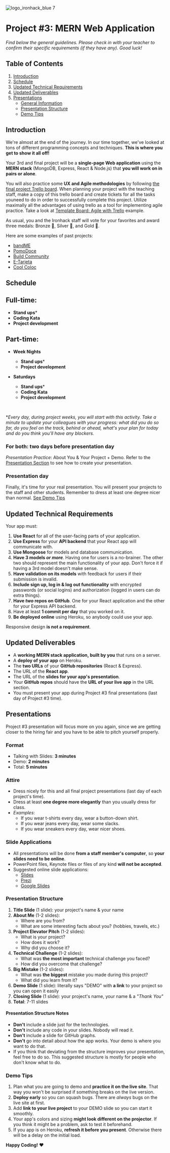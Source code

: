 ![logo_ironhack_blue 7](https://user-images.githubusercontent.com/23629340/40541063-a07a0a8a-601a-11e8-91b5-2f13e4e6b441.png)

# Project #3: MERN Web Application

*Find below the general guidelines. Please check in with your teacher to confirm their specific requirements (if they have any). Good luck!*

## Table of Contents

1. [Introduction](#introduction)
2. [Schedule](#schedule)
3. [Updated Technical Requirements](#updated-technical-requirements)
4. [Updated Deliverables](#updated-deliverables)
5. [Presentations](#presentations)
   - [General Information](#presentations)
   - [Presentation Structure](#presentation-structure)
   - [Demo Tips](#demo-tips)

## Introduction

We're almost at the end of the journey. In our time together, we've looked at tons of different programming concepts and techniques. **This is where you get to show it all off!**

Your 3rd and final project will be a **single-page Web application** using the **MERN stack** (MongoDB, Express, React & Node.js) that **you will work on in pairs or alone**.

You will also practice some **UX and Agile methodologies** by following [the final project Trello board](https://trello.com/b/vnXgh1Y8/trello-template-final-project). When planning your project with the teaching staff, make a copy of this trello board and create tickets for all the tasks youneed to do in order to successfully complete this project. Utilize maximally all the advantages of using trello as a tool for implementing agile practice. Take a look at [Template Board: Agile with Trello](https://trello.com/b/6otslC4i/template-board-agile-with-trello) example.

As usual, you and the Ironhack staff will vote for your favorites and award three medals: Bronze 🥉, Silver 🥈, and Gold 🥇.

<!-- **Medalists get to present in the Hackshow**, our public event for showcasing students. -->

Here are some examples of past projects:

- [bandME](https://bandme-pro.herokuapp.com/)
- [PomoDoce](https://pomodoce.herokuapp.com/)
- [Build Community](https://buildcommunity.herokuapp.com/)
- [E-Tarjeta](http://etarjeta.matthewkeil.com/)
- [Cool Coloc](https://cool-coloc.herokuapp.com/)

Schedule
--------
## Full-time:
- **Stand ups***
- **Coding Kata**
- **Project development**

## Part-time:
- **Week Nights**
    - **Stand ups***
    - **Project development**

- **Saturdays**
    - **Stand ups***
    - **Coding Kata**
    - **Project development**
<br>

**Every day, during project weeks, you will start with this activity. Take a minute to update your colleagues with your progress: what did you do so far, do you feel on the track, behind or ahead, what's your plan for today and do you think you'll have any blockers.*


### For both: two days before presentation day ###

_Presentation Practice_: About You & Your Project + Demo. Refer to the [Presentation Section](#presentations) to see how to create your presentation. <br>
   
   
### Presentation day ###
Finally, it's time for your real presentation. You will present your projects to the staff and other students. Remember to dress at least one degree nicer than normal. 
[See Demo Tips](#demo-tips)

<!-- ### Monday - April 15th
- Concept Test
- Database Schema Planning -->

<!-- ### Wednesday - April 17th
- Building Reference App - part I
### Monday - April 22th
- Stand ups
- _Lesson_: Deploying Your React App
### Wednesday - April 24th
- Stand ups
### Saturday - April 27th
- Stand ups
- Kata
### Monday - April 29th
- Stand ups
### Wednesday - May 1st
- Stand ups
### Saturday - May 4th
- Stand ups
- Kata
### Monday - May 6th
- Stand ups
- Presentation practice
### Wednesday - May 8th
- Stand ups
- Presentation practice
### Saturday - May 11th
- Final Project Presentations
- Graduation 🚀🚀🚀 -->


## Updated Technical Requirements

Your app must:

1. **Use React** for all of the user-facing parts of your application.
2. **Use Express** for your **API backend** that your React app will communicate with.
3. **Use Mongoose** for models and database communication.
4. **Have 3 models _or more_**.
   Having one for users is a no-brainer.
   The other two should represent the main functionality of your app.
   Don't force it if having a 3rd model doesn't make sense.
5. **Have validation on its models** with feedback for users if their submission is invalid.
6. **Include sign up, log in & log out functionality** with encrypted passwords (or social logins) and authorization (logged in users can do extra things).
7. **Have _two_ repos on GitHub**. One for your React application and the other for your Express API backend.
8. Have at least **1 commit per day** that you worked on it.
9. **Be deployed online** using Heroku, so anybody could use your app.

Responsive design **is not a requirement**. <br>

## Updated Deliverables

- A **working MERN stack application, built by you** that runs on a server.
- A **deploy of your app** on Heroku.
- The **two URLs** of your **GitHub repositories** (React & Express).
- The URL of the **React app**.
- The URL of the **slides for your app's presentation**.
- Your **GitHub repos** should have the **URL of your live app** in the URL section.
- You must present your app during Project #3 final presentations (last day of Project #3 time).

<!-- Wireframes **are not a deliverable**. <br>
User stories **are not a deliverable**. -->

## Presentations

Project #3 presentation will focus more on you again, since we are getting closer to the hiring fair and you have to be able to pitch yourself properly.

### Format

- Talking with Slides: **3 minutes**
- Demo: **2 minutes**
- Total: **5 minutes**

### Attire

- Dress nicely for this and all final project presentations (last day of each project's time).
- Dress at least **one degree more elegantly** than you usually dress for class.
- _Examples_:
  - If you wear t-shirts every day, wear a button-down shirt.
  - If you wear jeans every day, wear some slacks.
  - If you wear sneakers every day, wear nicer shoes.

### Slide Applications

- All presentations will be done **from a staff member's computer**, so **your slides need to be online**.
- PowerPoint files, Keynote files or files of any kind **will not be accepted**.
- Suggested online slide applications:
  - [Slides](https://slides.com/)
  - [Prezi](https://prezi.com/)
  - [Google Slides](https://www.google.com/slides/about/)

### Presentation Structure

1. **Title Slide** (1 slide): your project's name & your name
2. **About Me** (1-2 slides):
   - Where are you from?
   - What are some interesting facts about you? (hobbies, travels, etc.)
3. **Project Elevator Pitch** (1-2 slides):
   - What is your project?
   - How does it work?
   - Why did you choose it?
4. **Technical Challenge** (1-2 slides):
   - What was **the most important** technical challenge you faced?
   - How did you overcome that challenge?
5. **Big Mistake** (1-2 slides):
   - What was **the biggest** mistake you made during this project?
   - What did you learn from it?
6. **Demo Slide** (1 slide): literally says "DEMO"
   with **a link** to your project so you can open it easily
7. **Closing Slide** (1 slide): your project's name, your name & a _"Thank You"_
8. **Total**: 7-11 slides

#### Presentation Structure Notes

- **Don't** include a slide just for the technologies.
- **Don't** include any code in your slides. Nobody will read it.
- **Don't** include a slide for GitHub graphs.
- **Don't** go into detail about how the app works. Your demo is where you want to do that.
- If you think that deviating from the structure improves your presentation, feel free to do so. This suggested structure is mostly for people who don't know what to do.

### Demo Tips

1. Plan what you are going to demo and **practice it on the live site**. That way you won't be surprised if something breaks on the live version.
2. **Deploy early** so you can squash bugs. There are _always_ bugs on the live site at first.
3. Add **link to your live project** to your DEMO slide so you can start it smoothly.
4. Your app's colors and sizing **might look different on the projector**. If you think it might be a problem, ask to test it beforehand.
5. If you app is on Heroku, **refresh it before you present**. Otherwise there will be a delay on the initial load.

**Happy Coding!** :heart: 
